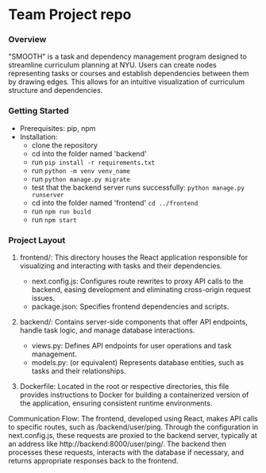 # Team Project repo

### Overview
 
"SMOOTH" is a task and dependency management program designed to streamline curriculum planning at NYU. Users can create nodes representing tasks or courses and establish dependencies between them by drawing edges. This allows for an intuitive visualization of curriculum structure and dependencies.

### Getting Started
- Prerequisites: pip, npm
- Installation: 
  - clone the repository
  - cd into the folder named 'backend'
  - run `pip install -r requirements.txt` 
  - run `python -m venv venv_name`
  - run `python manage.py migrate`
  - test that the backend server runs successfully: `python manage.py runserver`
  - cd into the folder named 'frontend' `cd ../frontend`
  - run `npm run build`
  - run `npm start`

### Project Layout
1. frontend/: This directory houses the React application responsible for visualizing and interacting with tasks and their dependencies.
   * next.config.js: Configures route rewrites to proxy API calls to the backend, easing development and eliminating cross-origin request issues.
   - package.json: Specifies frontend dependencies and scripts.

2. backend/: Contains server-side components that offer API endpoints, handle task logic, and manage database interactions.
   - views.py: Defines API endpoints for user operations and task management.
   - models.py: (or equivalent) Represents database entities, such as tasks and their relationships.

3. Dockerfile: Located in the root or respective directories, this file provides instructions to Docker for building a containerized version of the application, ensuring consistent runtime environments.

Communication Flow:
The frontend, developed using React, makes API calls to specific routes, such as /backend/user/ping. Through the configuration in next.config.js, these requests are proxied to the backend server, typically at an address like http://backend:8000/user/ping/. The backend then processes these requests, interacts with the database if necessary, and returns appropriate responses back to the frontend.
